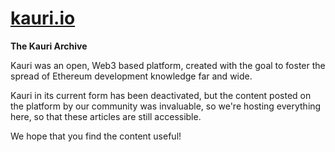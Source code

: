 # [kauri.io](https://kauri.io/)

**The Kauri Archive**

Kauri was an open, Web3 based platform, created with the goal to foster the spread of Ethereum development knowledge far and wide.

Kauri in its current form has been deactivated, but the content posted on the platform by our community was invaluable, so we're hosting everything here, so that these articles are still accessible.

We hope that you find the content useful!

